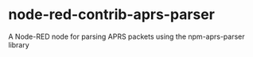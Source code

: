 # node-red-contrib-aprs-parser
A Node-RED node for parsing APRS packets using the npm-aprs-parser library
